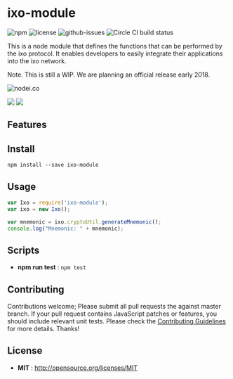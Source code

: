 # ixo-module

![npm](https://img.shields.io/npm/v/ixo-module.svg) ![license](https://img.shields.io/npm/l/ixo-module.svg) ![github-issues](https://img.shields.io/github/issues/ixofoundation/ixo-module.svg)  ![Circle CI build status](https://circleci.com/gh/ixofoundation/ixo-module.svg?style=svg)

This is a node module that defines the functions that can be performed by the ixo protocol. It enables developers to easily integrate their applications into the ixo network. 

Note. This is still a WIP. We are planning an official release early 2018. 

![nodei.co](https://nodei.co/npm/ixo-module.png?downloads=true&downloadRank=true&stars=true)

![](https://david-dm.org/ixofoundation/ixo-module/status.svg)
![](https://david-dm.org/ixofoundation/ixo-module/dev-status.svg)

## Features


## Install

`npm install --save ixo-module`

## Usage


```js
var Ixo = require('ixo-module');
var ixo = new Ixo();

var mnemonic = ixo.cryptoUtil.generateMnemonic();
console.log("Mnemonic: " + mnemonic);
```


## Scripts

 - **npm run test** : `npm test`


## Contributing

Contributions welcome; Please submit all pull requests the against master branch. If your pull request contains JavaScript patches or features, you should include relevant unit tests. Please check the [Contributing Guidelines](contributng.md) for more details. Thanks!


## License

 - **MIT** : http://opensource.org/licenses/MIT
